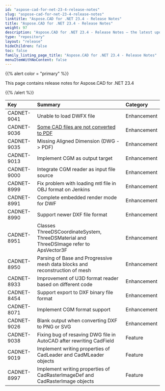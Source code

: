 ```yaml
---
id: "aspose-cad-for-net-23-4-release-notes"
slug: "aspose-cad-for-net-23-4-release-notes"
linktitle: "Aspose.CAD for .NET 23.4 - Release Notes"
title: "Aspose.CAD for .NET 23.4 - Release Notes"
weight: 97
description: "Aspose.CAD for .NET 23.4 - Release Notes – the latest updates and fixes."
type: "repository"
layout: "release"
hideChildren: false
toc: false
family_listing_page_title: "Aspose.CAD for .NET 23.4 - Release Notes"
menuItemWithNoContent: false
---
```


{{% alert color = "primary" %}}

This page contains release notes for Aspose.CAD for .NET 23.4

{{% /alert %}}


|**Key**|**Summary**|**Category**|
| :- | :- | :- |
| CADNET-9041 | Unable to load DWFX file | Enhancement |
| CADNET-9036 | [Some CAD files are not converted to PDF](https://forum.aspose.com/t/some-cad-files-are-not-converted-to-pdf/261925) | Enhancement |
| CADNET-9035 | Missing Aligned Dimension (DWG -> PDF) | Enhancement |
| CADNET-9013 | Implement CGM as output target | Enhancement |
| CADNET-9000 | Integrate CGM reader as input file source | Enhancement |
| CADNET-8999 | Fix problem with loading mtl file in OBJ format on Jenkins | Enhancement |
| CADNET-8991 | Complete embedded render mode for DWF | Enhancement |
| CADNET-8990 | Support newer DXF file format | Enhancement |
| CADNET-8951 | Classes ThreeDSCoordinateSystem, ThreeDSMaterial and ThreeDSImage refer to ApsVector3F | Enhancement |
| CADNET-8950 | Parsing of Base and Progressive mesh data blocks and reconstruction of mesh | Enhancement |
| CADNET-8933 | Improvement of U3D format reader based on different code | Enhancement |
| CADNET-8454 | Support export to DXF binary file format | Enhancement |
| CADNET-8071 | Implement CGM format support | Enhancement |
| CADNET-9026 | Blank output when converting DXF to PNG or SVG | Enhancement |
| CADNET-9038 | Fixing bug of resaving DWG file in AutoCAD after rewriting CadField | Feature |
| CADNET-9019 | Implement writing properties of CadLeader and CadMLeader objects | Feature |
| CADNET-8997 | Implement writing properties of CadRasterImageDef and CadRasterImage objects | Feature |
